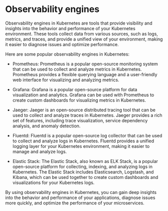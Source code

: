 # Observability engines
Observability engines in Kubernetes are tools that provide visibility and insights into the behavior and performance of your Kubernetes environment. These tools collect data from various sources, such as logs, metrics, and traces, and provide a unified view of your environment, making it easier to diagnose issues and optimize performance.

Here are some popular observability engines in Kubernetes:

* Prometheus: Prometheus is a popular open-source monitoring system that can be used to collect and analyze metrics in Kubernetes. Prometheus provides a flexible querying language and a user-friendly web interface for visualizing and analyzing metrics.

* Grafana: Grafana is a popular open-source platform for data visualization and analytics. Grafana can be used with Prometheus to create custom dashboards for visualizing metrics in Kubernetes.

* Jaeger: Jaeger is an open-source distributed tracing tool that can be used to collect and analyze traces in Kubernetes. Jaeger provides a rich set of features, including trace visualization, service dependency analysis, and anomaly detection.

* Fluentd: Fluentd is a popular open-source log collector that can be used to collect and analyze logs in Kubernetes. Fluentd provides a unified logging layer for your Kubernetes environment, making it easier to manage and analyze logs.

* Elastic Stack: The Elastic Stack, also known as ELK Stack, is a popular open-source platform for collecting, indexing, and analyzing logs in Kubernetes. The Elastic Stack includes Elasticsearch, Logstash, and Kibana, which can be used together to create custom dashboards and visualizations for your Kubernetes logs.

By using observability engines in Kubernetes, you can gain deep insights into the behavior and performance of your applications, diagnose issues more quickly, and optimize the performance of your microservices.